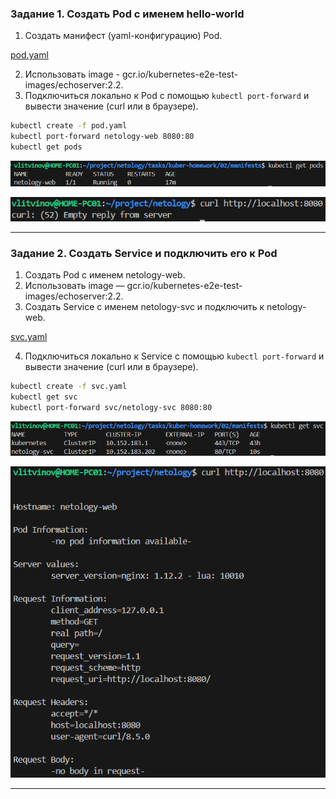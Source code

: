### Задание 1. Создать Pod с именем hello-world

1. Создать манифест (yaml-конфигурацию) Pod.

[pod.yaml](manifests/pod.yaml)

2. Использовать image - gcr.io/kubernetes-e2e-test-images/echoserver:2.2.
3. Подключиться локально к Pod с помощью `kubectl port-forward` и вывести значение (curl или в браузере).
```sh
kubectl create -f pod.yaml
kubectl port-forward netology-web 8080:80
kubectl get pods
```
![screenshot](img/2.png)

![screenshot](img/1.png)

------

### Задание 2. Создать Service и подключить его к Pod

1. Создать Pod с именем netology-web.
2. Использовать image — gcr.io/kubernetes-e2e-test-images/echoserver:2.2.
3. Создать Service с именем netology-svc и подключить к netology-web.

[svc.yaml](manifests/svc.yaml)

4. Подключиться локально к Service с помощью `kubectl port-forward` и вывести значение (curl или в браузере).

```sh
kubectl create -f svc.yaml
kubectl get svc
kubectl port-forward svc/netology-svc 8080:80
```

![screenshot](img/3.png)

![screenshot](img/4.png)

------

